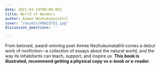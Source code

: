 ```yaml
---
date: 2021-04-19T00:00:00Z
title: World of Wonders
author: Aimee Nezhukumatathil
cover: "/assets/48615751.jpg"
discussion_questions: ''

---
```

From beloved, award-winning poet Aimee Nezhukumatathil comes a debut work of nonfiction--a collection of essays about the natural world, and the way its inhabitants can teach, support, and inspire us. **This book is illustrated, recommend getting a physical copy vs e-book or e-reader.**